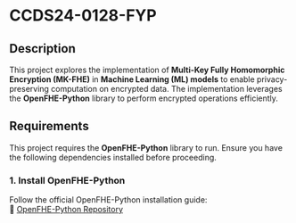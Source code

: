 # **CCDS24-0128-FYP**

## **Description**  
This project explores the implementation of **Multi-Key Fully Homomorphic Encryption (MK-FHE)** in **Machine Learning (ML) models** to enable privacy-preserving computation on encrypted data. The implementation leverages the **OpenFHE-Python** library to perform encrypted operations efficiently.

## **Requirements**  
This project requires the **OpenFHE-Python** library to run. Ensure you have the following dependencies installed before proceeding.

### **1. Install OpenFHE-Python**  
Follow the official OpenFHE-Python installation guide:  
🔗 [OpenFHE-Python Repository](https://github.com/openfheorg/openfhe-python)
